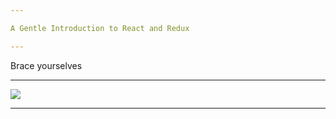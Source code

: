 ```yaml
---

A Gentle Introduction to React and Redux

---
```


Brace yourselves

---

![ ](https://dl.dropboxusercontent.com/s/ghfbp0gyanso6fv/2017-06-28%20at%2017.09.png)

---
